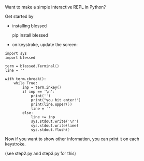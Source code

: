 Want to make a simple interactive REPL in Python?

Get started by

* installing blessed

    pip install blessed

* on keystroke, update the screen:

```
import sys
import blessed

term = blessed.Terminal()
line = ''

with term.cbreak():
    while True:
        inp = term.inkey()
        if inp == '\n':
            print('')
            print("you hit enter!")
            print(line.upper())
            line = ''
        else:
            line += inp
            sys.stdout.write('\r')
            sys.stdout.write(line)
            sys.stdout.flush()
```

Now if you want to show other information, you can print it on each keystroke.

(see step2.py and step3.py for this)
